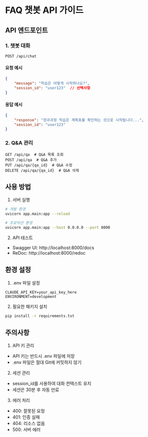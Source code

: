 # FAQ 챗봇 API 가이드

## API 엔드포인트

### 1. 챗봇 대화
```
POST /api/chat
```

#### 요청 예시
```json
{
    "message": "학습은 어떻게 시작하나요?",
    "session_id": "user123"  // 선택사항
}
```

#### 응답 예시
```json
{
    "response": "정규과정 학습은 계획표를 확인하는 것으로 시작됩니다...",
    "session_id": "user123"
}
```

### 2. Q&A 관리
```
GET /api/qa  # Q&A 목록 조회
POST /api/qa  # Q&A 추가
PUT /api/qa/{qa_id}  # Q&A 수정
DELETE /api/qa/{qa_id}  # Q&A 삭제
```

## 사용 방법

1. 서버 실행
```bash
# 개발 환경
uvicorn app.main:app --reload

# 프로덕션 환경
uvicorn app.main:app --host 0.0.0.0 --port 8000
```

2. API 테스트
- Swagger UI: http://localhost:8000/docs
- ReDoc: http://localhost:8000/redoc

## 환경 설정

1. .env 파일 설정
```
CLAUDE_API_KEY=your_api_key_here
ENVIRONMENT=development
```

2. 필요한 패키지 설치
```bash
pip install -r requirements.txt
```

## 주의사항

1. API 키 관리
- API 키는 반드시 .env 파일에 저장
- .env 파일은 절대 Git에 커밋하지 않기

2. 세션 관리
- session_id를 사용하여 대화 컨텍스트 유지
- 세션은 30분 후 자동 만료

3. 에러 처리
- 400: 잘못된 요청
- 401: 인증 실패
- 404: 리소스 없음
- 500: 서버 에러 